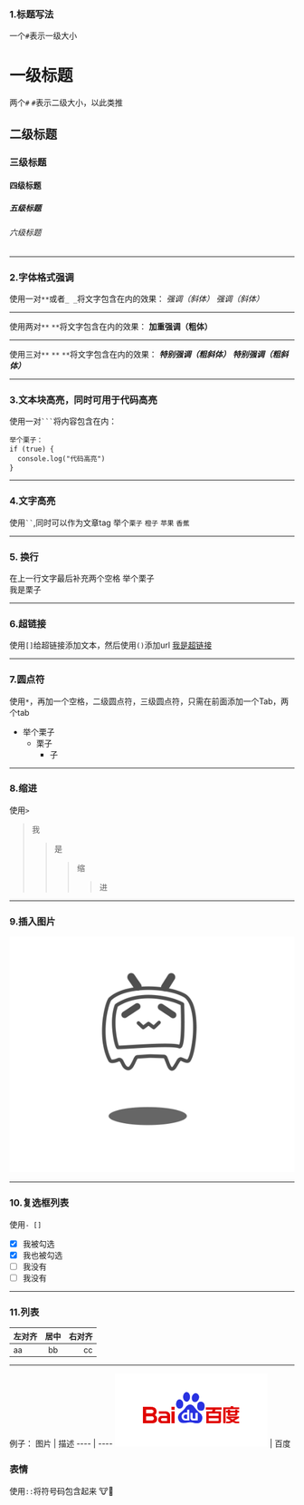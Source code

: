 ### 1.标题写法
一个`#`表示一级大小
# 一级标题
两个`#` `#`表示二级大小，以此类推
## 二级标题
### 三级标题
#### 四级标题
##### 五级标题
###### 六级标题

___
### 2.字体格式强调
使用一对`**`或者`_ _`将文字包含在内的效果：
*强调（斜体）*
_强调（斜体）_
___
使用两对`**` `**`将文字包含在内的效果：
**加重强调（粗体）**
___
使用三对`**` `**` `**`将文字包含在内的效果：
***特别强调（粗斜体）***
___特别强调（粗斜体）___


___

### 3.文本块高亮，同时可用于代码高亮
使用一对` ``` `将内容包含在内：
```
举个栗子：
if (true) {
  console.log("代码高亮")
}
```

___

### 4.文字高亮
使用` `` `,同时可以作为文章tag
举个`栗子` `橙子` `苹果` `香蕉`

___

### 5. 换行
在上一行文字最后补充两个空格
举个栗子  
我是栗子

___

### 6.超链接
使用`[]`给超链接添加文本，然后使用`()`添加url
[我是超链接](https://github.com/RJPig "添加此文本可悬停显示") 

___

### 7.圆点符
使用`*`，再加一个空格，二级圆点符，三级圆点符，只需在前面添加一个Tab，两个tab
* 举个栗子
  * 栗子
    * 子
___

### 8.缩进
使用`>`
>我  
>>是
>>>缩
>>>>进

___

### 9.插入图片
[![bilibili]](https://www.bilibili.com "bilibili")

[bilibili]:https://github.com/RJPig/test/raw/master/imgs/timg.gif

___

### 10.复选框列表
使用`- []`
- [x] 我被勾选
- [x] 我也被勾选
- [ ] 我没有
- [ ] 我没有

___

### 11.列表

左对齐 | 居中 | 右对齐
:----- | :--: | ----:
aa | bb | cc

___
例子：
图片 | 描述
---- | ----
[![baidu]](https://www.baidu.com) | 百度

[baidu]: https://github.com/RJPig/test/raw/master/imgs/baidu.jpg
### 表情
使用`::`将符号码包含起来
:cow::beer: